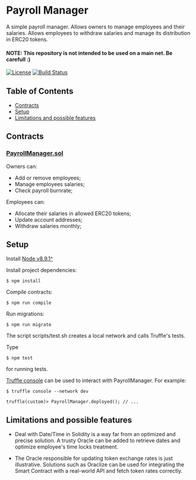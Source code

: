 # Payroll Manager

A simple payroll manager. 
Allows owners to manage employees and their salaries. Allows employees to withdraw salaries and manage its distribution in ERC20 tokens.

#### NOTE: This repository is not intended to be used on a main net. Be carefull :)

[![License](https://img.shields.io/badge/License-Apache%202.0-blue.svg)](https://opensource.org/licenses/Apache-2.0)
[![Build Status](https://travis-ci.org/luisfidelis/payroll-manager.svg?branch=master)](https://travis-ci.org/luisfidelis/payroll-manager)

## Table of Contents

* [Contracts](#contracts)
* [Setup](#setup)
* [Limitations and possible features](#limitations-and-possible-features)

## Contracts

### [PayrollManager.sol](https://github.com/luisfidelis/payroll-manager/tree/master/contracts/payroll)

Owners can:
* Add or remove employees;
* Manage employees salaries;
* Check payroll burnrate;
  
Employees can:
* Allocate their salaries in allowed ERC20 tokens;
* Update account addresses;
* Withdraw salaries monthly;

## Setup

Install [Node v8.9.1^](https://nodejs.org/en/download/releases/)

Install project dependencies:
```
$ npm install
```
Compile contracts:
```
$ npm run compile
```
Run migrations:
```
$ npm run migrate
```

The script scripts/test.sh creates a local network and calls Truffle's tests.

Type
```
$ npm test
```
for running tests.

[Truffle console](https://truffle.readthedocs.io/en/beta/getting_started/console/) can be used to interact with PayrollManager. For example:

```
$ truffle console --network dev
```

```
truffle(custom)> PayrollManager.deployed(); // ...
```

## Limitations and possible features

* Deal with Date/Time in Solidity is a way far from an optimized and precise solution. A trusty Oracle can be added to retrieve dates
and optimize employee's time locks treatment.

* The Oracle responsible for updating token exchange rates is just illustrative. Solutions such as Oraclize can be used for integrating 
the Smart Contract with a real-world API and fetch token rates correctly.